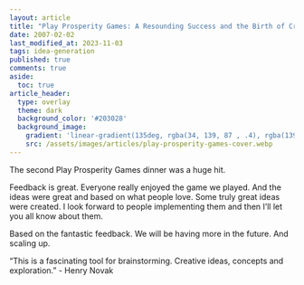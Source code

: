 ```yaml
---
layout: article
title: "Play Prosperity Games: A Resounding Success and the Birth of Creative Ideas"
date: 2007-02-02
last_modified_at: 2023-11-03
tags: idea-generation
published: true
comments: true
aside:
  toc: true
article_header:
  type: overlay
  theme: dark
  background_color: '#203028'
  background_image:
    gradient: 'linear-gradient(135deg, rgba(34, 139, 87 , .4), rgba(139, 34, 139, .4))'
    src: /assets/images/articles/play-prosperity-games-cover.webp
---
```

The second Play Prosperity Games dinner was a huge hit.  
<!--more-->
Feedback is great.  Everyone really enjoyed the game we played.  And the ideas were great and based on what people love.  Some truly great ideas were created.  I look forward to people implementing them and then I’ll let you all know about them.

Based on the fantastic feedback.  We will be having more in the future.  And scaling up.

“This is a fascinating tool for brainstorming.  Creative ideas, concepts and exploration.” - Henry Novak